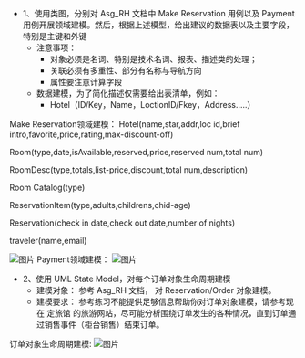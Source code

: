 * 1、使用类图，分别对 Asg_RH 文档中 Make Reservation 用例以及 Payment 用例开展领域建模。然后，根据上述模型，给出建议的数据表以及主要字段，特别是主键和外键
  * 注意事项：
    * 对象必须是名词、特别是技术名词、报表、描述类的处理；
    * 关联必须有多重性、部分有名称与导航方向
    * 属性要注意计算字段
  * 数据建模，为了简化描述仅需要给出表清单，例如：
    * Hotel（ID/Key，Name，LoctionID/Fkey，Address…..）

Make Reservation领域建模：
       Hotel(name,star,addr,loc id,brief intro,favorite,price,rating,max-discount-off)

Room(type,date,isAvailable,reserved,price,reserved num,total num)

RoomDesc(type,totals,list-price,discount,total num,description)

Room Catalog(type)

ReservationItem(type,adults,childrens,chid-age)

Reservation(check in date,check out date,number of nights)

traveler(name,email)


![图片](https://uploader.shimo.im/f/RyW5WIHN4QAz3Jg7.png!thumbnail)
Payment领域建模：
![图片](https://uploader.shimo.im/f/zsoDdxxWakYUWI9i.png!thumbnail)
* 2、使用 UML State Model，对每个订单对象生命周期建模
  * 建模对象： 参考 Asg_RH 文档， 对 Reservation/Order 对象建模。
  * 建模要求： 参考练习不能提供足够信息帮助你对订单对象建模，请参考现在 定旅馆 的旅游网站，尽可能分析围绕订单发生的各种情况，直到订单通过销售事件（柜台销售）结束订单。

订单对象生命周期建模:
![图片](https://uploader.shimo.im/f/vOFZxXD8OFQqyzvG.png!thumbnail)

